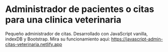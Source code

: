 # Administrador de pacientes o citas para una clinica veterinaria
Pequeño administrador de citas. Desarrollado con JavaScript vanilla, indexDB y Bootstrap. Mira su funcionamiento aqui: 
https://javascript-admin-citas-veterinaria.netlify.app
